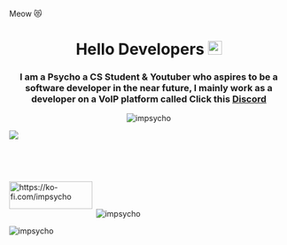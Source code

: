 Meow 😻
<h1 align="center">Hello Developers <img src="https://media.discordapp.net/attachments/864403086516682752/1085123523179188244/68747470733a2f2f656d6f6a69732e736c61636b6d6f6a69732e636f6d2f656d6f6a69732f696d616765732f313537373330353530352f373337332f68616e645f776176652e6769663f31353737333035353035.gif" width="25"/></h1>

<h3 align="center">I am a Psycho a CS Student & Youtuber who aspires to be a software developer in the near future, I mainly work as a developer on a VoIP platform called Click this                                           <a href="https://discord.gg/8dF4kudsWx">Discord</a></strong> </h3>

<p align="center"> <img src="https://komarev.com/ghpvc/?username=impsycho&label=Profile%20views&color=ff0000&style=flat" alt="impsycho" /> </p>

<p align="left"></a><a href="https://discord.com/users/1056553052850618449"><img src="https://lanyard-profile-readme.vercel.app/api/1056553052850618449?idleMessage=%22May%20The%20Code%20Be%20With%20you%22&borderRadius=25px" /></a> </p>   


 


     







<p align="center">



  </a> 
 </p> 
 &nbsp; 
 <p align="center"> 
     <a href="https://github.com/ZeroDiscord/"> 
         <img src="https://media.discordapp.net/attachments/864403086516682752/1085108604429934612/icone-github-rouge.png width="25px" /> 
     </a> 
     &nbsp; 
     <a href="https://discord.com/users/603948445362946084"> 
         <img src="https://media.discordapp.net/attachments/864403086516682752/1085108125025173564/1678780322986.png" width="25px" /> 
     </a> 
     &nbsp; 
     <a href="https://twitter.com/RestInPeaceZero/"> 
         <img src="https://media.discordapp.net/attachments/864403086516682752/1085105501714522122/1678779679927.png" width="25px" /> 
     </a> 
     &nbsp; 
     <a href="https://www.youtube.com/c/ZeroSync"> 
         <img src="https://media.discordapp.net/attachments/864403086516682752/1085105963654184970/1678779801741.png" width="25px" /> 
     </a>



<p><a href="https://ko-fi.com/https://ko-fi.com/impsycho"> <img align="left" src="https://cdn.ko-fi.com/cdn/kofi3.png?v=3" height="50" width="150" alt="https://ko-fi.com/impsycho" /></a></p><br><br>



<p>&nbsp;<img align="center" src="https://github-readme-stats.vercel.app/api?username=impsycho&show_icons=true&locale=en&hide_border=true&background=0D1117&theme=gruvbox" alt="impsycho" /></p>

<p><img align="center" src="https://github-readme-streak-stats.herokuapp.com/?user=impsycho&theme=gruvbox" alt="impsycho" /></p>
